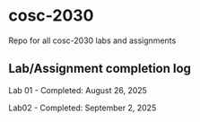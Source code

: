 # cosc-2030
Repo for all cosc-2030 labs and assignments

## Lab/Assignment completion log

Lab 01 - Completed: August 26, 2025

Lab02 - Completed: September 2, 2025
